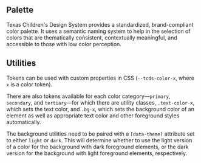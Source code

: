 <!--lede
  Color can be used to create pleasing designs, convey meaning and tone, establish brand identity, influence focus and emotion, and more. However, if used inconsistently or improperly, color can negatively impact a user's experience.
lede-->

## Palette
Texas Children's Design System provides a standardized, brand-compliant color palette. It uses a semantic naming system to help in the selection of colors that are thematically consistent, contextually meaningful, and accessible to those with low color perception.

<style>
.color-palette {
  font-family: var(--tcds-font-sans-serif);
  margin: 1rem 0 3rem;
}

.color-palette code {
  background: none;
  border: none;
}

.color-palette dt {
  font-weight: normal;
}

.color-palette .hex {
  font-weight: bold;
}

.color-palette .pantone {
  color: var(--tcds-color-gray);
  font-size: var(--tcds-font-size-small);
}

.swatch {
  aspect-ratio: 2 / 1;
  border-radius: 10px;
}

.swatch--white {
  box-shadow: 0 5px 10px -2px rgba(0, 0, 0, .05);
}
</style>

<!--twig
{% set colors = {
  "Primary": [
    {
      token: "red",
      hex: "#DA2530",
      pantone: "485",
    },
    {
      token: "red-light",
      hex: "#F2E6E6",
      pantone: "7604 45%",
    },
    {
      token: "red-x-light",
      hex: "#F8F3F3",
      pantone: "7604 25%",
    },
  ],
  "Secondary": [
    {
      token: "blue-dark",
      hex: "#122840",
      pantone: "2965",
    },
    {
      token: "blue-light",
      hex: "#DDE7Ef",
      pantone: "650 60%",
    },
    {
      token: "blue-x-light",
      hex: "#F0F6FB",
      pantone: "656 50%",
    },
  ],
  "Tertiary": [
    {
      token: "black",
      hex: "#000000",
      pantone: "PROCESS BLACK 100%",
    },
    {
      token: "gray-dark",
      hex: "#252425",
      pantone: "PROCESS BLACK 90%",
    },
    {
      token: "gray",
      hex: "#555555",
      pantone: "COOL GRAY 6",
    },
    {
      token: "gray-light",
      hex: "#E3E3E3",
    },
    {
      token: "gray-x-light",
      hex: "#FAFAFA",
    },
    {
      token: "white",
      hex: "#FFFFFF",
    },
  ]
} %}

<div class="color-palette grid column-gap-x-loose row-gap-normal" style="--grid-columns-default: {{ colors["Primary"]|length }}">
  {% for category, palette in colors %}
    <div class="column-full">
      <p class="font-weight-bold" style="margin-top: 2rem">{{ category }}</p>
    </div>
    {% for color in palette %}
      <div class="column-1 column gap-tight">
        <div class="swatch swatch--{{ color.token }}" style="background: {{ color.hex }}"></div>
        <dl>
          <dt><code>{{ color.token }}</code></dt>
          <dd class="column">
            <span class="hex">
              <span class="visually-hidden">Hex code</span> {{ color.hex }}
            </span>
            {% if color.pantone %}
              <span class="pantone">PANTONE {{ color.pantone }}</span>
            {% endif %}
          </dd>
        </dl>
      </div>
    {% endfor %}
  {% endfor %}
</div>
twig-->

## Utilities
Tokens can be used with custom properties in CSS <span style="white-space: nowrap">(`--tcds-color-x`,</span> where `x` is a color token).

There are also tokens available for each color category—`primary`, `secondary`, and `tertiary`—for which there are utility classes, `.text-color-x`, which sets the text color, and `.bg-x`, which sets the background color of an element as well as appropriate text color and other foreground styles automatically.

The background utilities need to be paired with a `[data-theme]` attribute set to either `light` or `dark`. This will determine whether to use the light version of a color for the background with dark foreground elements, or the dark version for the background with light foreground elements, respectively.

<!--twig
{% embed "@tch/includes/example.twig" %}
{% block content %}
<div class="bg-primary" data-theme="light" style="padding: 2rem">
  <p>Light primary background with dark text and foreground elements.</p>
</div>
<div class="bg-secondary" data-theme="dark" style="padding: 2rem">
  <p>Dark secondary background with light text and foreground elements.</p>
</div>
{% endblock %}
{% block code %}
<div class="bg-primary" data-theme="light">
  <p>Light primary background with dark text and foreground elements.</p>
</div>
<div class="bg-secondary" data-theme="dark">
  <p>Dark secondary background with light text and foreground elements.</p>
</div>
{% endblock %}
{% endembed %}
twig-->